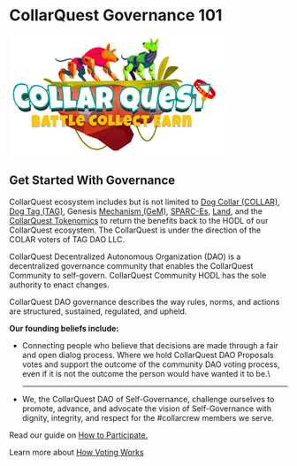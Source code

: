 # CollarQuest Governance 101

![CollarQuest a Metaverse Play2Earn Ecosystem](../../.gitbook/assets/CollarQuest-SM.png)

## **Get Started With Governance**

CollarQuest ecosystem includes but is not limited to [Dog Collar (COLLAR)](../../tokenomics/tokenomics/dog-collar-collar.md), [Dog Tag (TAG)](../../tokenomics/tokenomics/dog-tag/), Genesis [Mechanism (GeM)](../../tokenomics/tokenomics/genesis-mechanism-gem.md), [SPARC-Es](../../tokenomics/tokenomics/collarquest-sparc-e.md), [Land](../../tokenomics/tokenomics/collarquest-land.md), and the [CollarQuest Tokenomics](broken-reference) to return the benefits back to the HODL of our CollarQuest ecosystem.  The CollarQuest is under the direction of the COLAR voters of TAG DAO LLC.

CollarQuest Decentralized Autonomous Organization (DAO) is a decentralized governance community that enables the CollarQuest Community to self-govern.  CollarQuest Community HODL has the sole authority to enact changes.

CollarQuest DAO governance describes the way rules, norms, and actions are structured, sustained, regulated, and upheld.

**Our founding beliefs include:**

* Connecting people who believe that decisions are made through a fair and open dialog process. Where we hold CollarQuest DAO Proposals votes and support the outcome of the community DAO voting process, even if it is not the outcome the person would have wanted it to be.\
  ****
* We, the CollarQuest DAO of Self-Governance, challenge ourselves to promote, advance, and advocate the vision of Self-Governance with dignity, integrity, and respect for the #collarcrew members we serve.

Read our guide on [How to Participate.](dog-collar-dao.md)

Learn more about [How Voting Works](../../community/community-engagment/how-voting-works.md)
